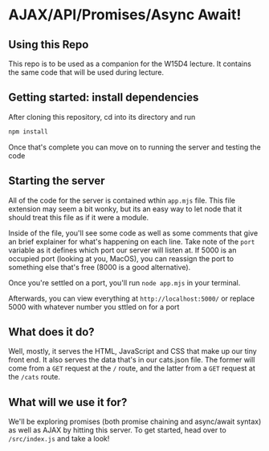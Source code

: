 # AJAX/API/Promises/Async Await! 

## Using this Repo
This repo is to be used as a companion for the W15D4 lecture. It contains the
same code that will be used during lecture.

## Getting started: install dependencies
After cloning this repository, cd into its directory and run
```bash
npm install
```
Once that's complete you can move on to running the server and testing the code

## Starting the server
All of the code for the server is contained wthin `app.mjs` file. This file
extension may seem a bit wonky, but its an easy way to let node that it should
treat this file as if it were a module. 

Inside of the file, you'll see some code as well as some comments that give an 
brief explainer for what's happening on each line. Take note of the `port` 
variable as it defines which port our server will listen at. If 5000 is an
occupied port (looking at you, MacOS), you can reassign the port to something
else that's free (8000 is a good alternative).

Once you're settled on a port, you'll run `node app.mjs` in your terminal. 

Afterwards, you can view everything at `http://localhost:5000/` or replace 5000 with
whatever number you sttled on for a port


## What does it do?
Well, mostly, it serves the HTML, JavaScript and CSS that make up our tiny front end.
It also serves the data that's in our cats.json file. The former will come from a 
`GET` request at the `/` route, and the latter from a `GET` request at the `/cats`
route.

## What will we use it for?
We'll be exploring promises (both promise chaining and async/await syntax) as well as
AJAX by hitting this server. To get started, head over to `/src/index.js` and take
a look!


